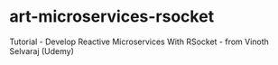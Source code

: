 # art-microservices-rsocket
Tutorial - Develop Reactive Microservices With RSocket - from Vinoth Selvaraj (Udemy)
